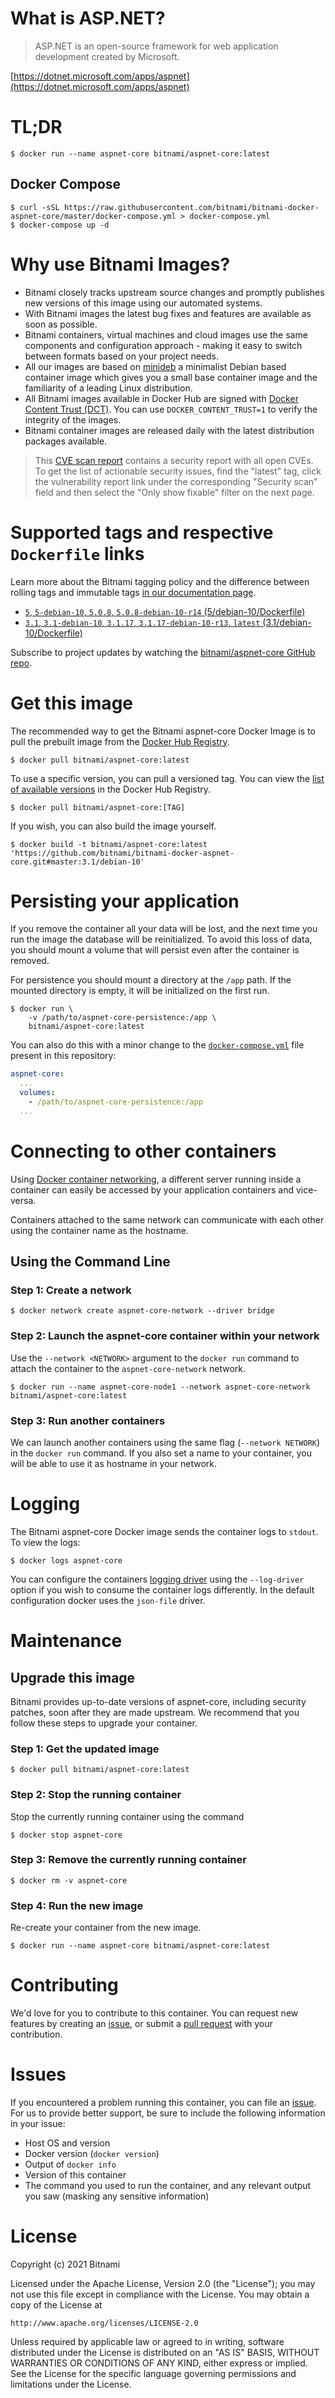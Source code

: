 # What is ASP.NET?

> ASP.NET is an open-source framework for web application development created by Microsoft.

[https://dotnet.microsoft.com/apps/aspnet](https://dotnet.microsoft.com/apps/aspnet)

# TL;DR

```console
$ docker run --name aspnet-core bitnami/aspnet-core:latest
```

## Docker Compose

```console
$ curl -sSL https://raw.githubusercontent.com/bitnami/bitnami-docker-aspnet-core/master/docker-compose.yml > docker-compose.yml
$ docker-compose up -d
```

# Why use Bitnami Images?

* Bitnami closely tracks upstream source changes and promptly publishes new versions of this image using our automated systems.
* With Bitnami images the latest bug fixes and features are available as soon as possible.
* Bitnami containers, virtual machines and cloud images use the same components and configuration approach - making it easy to switch between formats based on your project needs.
* All our images are based on [minideb](https://github.com/bitnami/minideb) a minimalist Debian based container image which gives you a small base container image and the familiarity of a leading Linux distribution.
* All Bitnami images available in Docker Hub are signed with [Docker Content Trust (DCT)](https://docs.docker.com/engine/security/trust/content_trust/). You can use `DOCKER_CONTENT_TRUST=1` to verify the integrity of the images.
* Bitnami container images are released daily with the latest distribution packages available.

> This [CVE scan report](https://quay.io/repository/bitnami/aspnet-core?tab=tags) contains a security report with all open CVEs. To get the list of actionable security issues, find the "latest" tag, click the vulnerability report link under the corresponding "Security scan" field and then select the "Only show fixable" filter on the next page.

# Supported tags and respective `Dockerfile` links

Learn more about the Bitnami tagging policy and the difference between rolling tags and immutable tags [in our documentation page](https://docs.bitnami.com/tutorials/understand-rolling-tags-containers/).


* [`5`, `5-debian-10`, `5.0.8`, `5.0.8-debian-10-r14` (5/debian-10/Dockerfile)](https://github.com/bitnami/bitnami-docker-aspnet-core/blob/5.0.8-debian-10-r14/5/debian-10/Dockerfile)
* [`3.1`, `3.1-debian-10`, `3.1.17`, `3.1.17-debian-10-r13`, `latest` (3.1/debian-10/Dockerfile)](https://github.com/bitnami/bitnami-docker-aspnet-core/blob/3.1.17-debian-10-r13/3.1/debian-10/Dockerfile)

Subscribe to project updates by watching the [bitnami/aspnet-core GitHub repo](https://github.com/bitnami/bitnami-docker-aspnet-core).

# Get this image

The recommended way to get the Bitnami aspnet-core Docker Image is to pull the prebuilt image from the [Docker Hub Registry](https://hub.docker.com/r/bitnami/aspnet-core).

```console
$ docker pull bitnami/aspnet-core:latest
```

To use a specific version, you can pull a versioned tag. You can view the [list of available versions](https://hub.docker.com/r/bitnami/aspnet-core/tags/) in the Docker Hub Registry.

```console
$ docker pull bitnami/aspnet-core:[TAG]
```

If you wish, you can also build the image yourself.

```console
$ docker build -t bitnami/aspnet-core:latest 'https://github.com/bitnami/bitnami-docker-aspnet-core.git#master:3.1/debian-10'
```

# Persisting your application

If you remove the container all your data will be lost, and the next time you run the image the database will be reinitialized. To avoid this loss of data, you should mount a volume that will persist even after the container is removed.

For persistence you should mount a directory at the `/app` path. If the mounted directory is empty, it will be initialized on the first run.

```console
$ docker run \
    -v /path/to/aspnet-core-persistence:/app \
    bitnami/aspnet-core:latest
```

You can also do this with a minor change to the [`docker-compose.yml`](https://github.com/bitnami/bitnami-docker-aspnet-core/blob/master/docker-compose.yml) file present in this repository:

```yaml
aspnet-core:
  ...
  volumes:
    - /path/to/aspnet-core-persistence:/app
  ...
```

# Connecting to other containers

Using [Docker container networking](https://docs.docker.com/engine/userguide/networking/), a different server running inside a container can easily be accessed by your application containers and vice-versa.

Containers attached to the same network can communicate with each other using the container name as the hostname.

## Using the Command Line

### Step 1: Create a network

```console
$ docker network create aspnet-core-network --driver bridge
```

### Step 2: Launch the aspnet-core container within your network

Use the `--network <NETWORK>` argument to the `docker run` command to attach the container to the `aspnet-core-network` network.

```console
$ docker run --name aspnet-core-node1 --network aspnet-core-network bitnami/aspnet-core:latest
```

### Step 3: Run another containers

We can launch another containers using the same flag (`--network NETWORK`) in the `docker run` command. If you also set a name to your container, you will be able to use it as hostname in your network.

# Logging

The Bitnami aspnet-core Docker image sends the container logs to `stdout`. To view the logs:

```console
$ docker logs aspnet-core
```

You can configure the containers [logging driver](https://docs.docker.com/engine/admin/logging/overview/) using the `--log-driver` option if you wish to consume the container logs differently. In the default configuration docker uses the `json-file` driver.

# Maintenance

## Upgrade this image

Bitnami provides up-to-date versions of aspnet-core, including security patches, soon after they are made upstream. We recommend that you follow these steps to upgrade your container.

### Step 1: Get the updated image

```console
$ docker pull bitnami/aspnet-core:latest
```

### Step 2: Stop the running container

Stop the currently running container using the command

```console
$ docker stop aspnet-core
```

### Step 3: Remove the currently running container

```console
$ docker rm -v aspnet-core
```

### Step 4: Run the new image

Re-create your container from the new image.

```console
$ docker run --name aspnet-core bitnami/aspnet-core:latest
```

# Contributing

We'd love for you to contribute to this container. You can request new features by creating an [issue](https://github.com/bitnami/bitnami-docker-aspnet-core/issues), or submit a [pull request](https://github.com/bitnami/bitnami-docker-aspnet-core/pulls) with your contribution.

# Issues

If you encountered a problem running this container, you can file an [issue](https://github.com/bitnami/bitnami-docker-aspnet-core/issues/new). For us to provide better support, be sure to include the following information in your issue:

- Host OS and version
- Docker version (`docker version`)
- Output of `docker info`
- Version of this container
- The command you used to run the container, and any relevant output you saw (masking any sensitive information)

# License

Copyright (c) 2021 Bitnami

Licensed under the Apache License, Version 2.0 (the "License");
you may not use this file except in compliance with the License.
You may obtain a copy of the License at

    http://www.apache.org/licenses/LICENSE-2.0

Unless required by applicable law or agreed to in writing, software
distributed under the License is distributed on an "AS IS" BASIS,
WITHOUT WARRANTIES OR CONDITIONS OF ANY KIND, either express or implied.
See the License for the specific language governing permissions and
limitations under the License.
